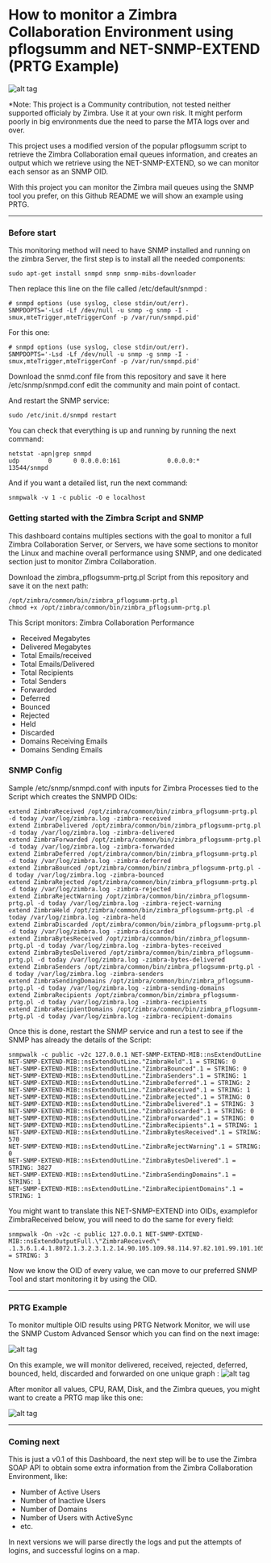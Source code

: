 How to monitor a Zimbra Collaboration Environment using pflogsumm and NET-SNMP-EXTEND (PRTG Example)
===================

![alt tag](https://www.jorgedelacruz.es/wp-content/uploads/2017/08/zimbra-prtg-snmp-018.png)

*Note: This project is a Community contribution, not tested neither supported officialy by Zimbra. Use it at your own risk. It might perform poorly in big environments due the need to parse the MTA logs over and over.

This project uses a modified version of the popular pflogsumm script to retrieve the Zimbra Collaboration email queues information, and creates an output which we retrieve using the NET-SNMP-EXTEND, so we can monitor each sensor as an SNMP OID.

With this project you can monitor the Zimbra mail queues using the SNMP tool you prefer, on this Github README we will show an example using PRTG.

----------

### Before start
This monitoring method will need to have SNMP installed and running on the zimbra Server, the first step is to install all the needed components:
```
sudo apt-get install snmpd snmp snmp-mibs-downloader
```

Then replace this line on the file called /etc/default/snmpd :
```
# snmpd options (use syslog, close stdin/out/err).
SNMPDOPTS='-Lsd -Lf /dev/null -u snmp -g snmp -I -smux,mteTrigger,mteTriggerConf -p /var/run/snmpd.pid'
```

For this one:
```
# snmpd options (use syslog, close stdin/out/err).
SNMPDOPTS='-Lsd -Lf /dev/null -u snmp -g snmp -I -smux,mteTrigger,mteTriggerConf -p /var/run/snmpd.pid'
```

Download the snmd.conf file from this repository and save it here /etc/snmp/snmpd.conf edit the community and main point of contact.

And restart the SNMP service:
```
sudo /etc/init.d/snmpd restart
```

You can check that everything is up and running by running the next command:
```
netstat -apn|grep snmpd
udp        0      0 0.0.0.0:161             0.0.0.0:*                           13544/snmpd
```

And if you want a detailed list, run the next command:
```
snmpwalk -v 1 -c public -O e localhost
```

### Getting started with the Zimbra Script and SNMP
This dashboard contains multiples sections with the goal to monitor a full Zimbra Collaboration Server, or Servers, we have some sections to monitor the Linux and machine overall performance using SNMP, and one dedicated section just to monitor Zimbra Collaboration.

Download the zimbra_pflogsumm-prtg.pl Script from this repository and save it on the next path: 
```
/opt/zimbra/common/bin/zimbra_pflogsumm-prtg.pl
chmod +x /opt/zimbra/common/bin/zimbra_pflogsumm-prtg.pl
```
This Script monitors:
Zimbra Collaboration Performance
* Received Megabytes
* Delivered Megabytes
* Total Emails/received
* Total Emails/Delivered
* Total Recipients
* Total Senders
* Forwarded
* Deferred
* Bounced
* Rejected
* Held
* Discarded
* Domains Receiving Emails
* Domains Sending Emails

### SNMP Config

Sample /etc/snmp/snmpd.conf with inputs for Zimbra Processes tied to the Script which creates the SNMPD OIDs:

```
extend ZimbraReceived /opt/zimbra/common/bin/zimbra_pflogsumm-prtg.pl -d today /var/log/zimbra.log -zimbra-received
extend ZimbraDelivered /opt/zimbra/common/bin/zimbra_pflogsumm-prtg.pl -d today /var/log/zimbra.log -zimbra-delivered
extend ZimbraForwarded /opt/zimbra/common/bin/zimbra_pflogsumm-prtg.pl -d today /var/log/zimbra.log -zimbra-forwarded
extend ZimbraDeferred /opt/zimbra/common/bin/zimbra_pflogsumm-prtg.pl -d today /var/log/zimbra.log -zimbra-deferred
extend ZimbraBounced /opt/zimbra/common/bin/zimbra_pflogsumm-prtg.pl -d today /var/log/zimbra.log -zimbra-bounced
extend ZimbraRejected /opt/zimbra/common/bin/zimbra_pflogsumm-prtg.pl -d today /var/log/zimbra.log -zimbra-rejected
extend ZimbraRejectWarning /opt/zimbra/common/bin/zimbra_pflogsumm-prtg.pl -d today /var/log/zimbra.log -zimbra-reject-warning
extend ZimbraHeld /opt/zimbra/common/bin/zimbra_pflogsumm-prtg.pl -d today /var/log/zimbra.log -zimbra-held
extend ZimbraDiscarded /opt/zimbra/common/bin/zimbra_pflogsumm-prtg.pl -d today /var/log/zimbra.log -zimbra-discarded
extend ZimbraBytesReceived /opt/zimbra/common/bin/zimbra_pflogsumm-prtg.pl -d today /var/log/zimbra.log -zimbra-bytes-received
extend ZimbraBytesDelivered /opt/zimbra/common/bin/zimbra_pflogsumm-prtg.pl -d today /var/log/zimbra.log -zimbra-bytes-delivered
extend ZimbraSenders /opt/zimbra/common/bin/zimbra_pflogsumm-prtg.pl -d today /var/log/zimbra.log -zimbra-senders
extend ZimbraSendingDomains /opt/zimbra/common/bin/zimbra_pflogsumm-prtg.pl -d today /var/log/zimbra.log -zimbra-sending-domains
extend ZimbraRecipients /opt/zimbra/common/bin/zimbra_pflogsumm-prtg.pl -d today /var/log/zimbra.log -zimbra-recipients
extend ZimbraRecipientDomains /opt/zimbra/common/bin/zimbra_pflogsumm-prtg.pl -d today /var/log/zimbra.log -zimbra-recipient-domains
```

Once this is done, restart the SNMP service and run a test to see if the SNMP has already the details of the Script:

```
snmpwalk -c public -v2c 127.0.0.1 NET-SNMP-EXTEND-MIB::nsExtendOutLine
NET-SNMP-EXTEND-MIB::nsExtendOutLine."ZimbraHeld".1 = STRING: 0
NET-SNMP-EXTEND-MIB::nsExtendOutLine."ZimbraBounced".1 = STRING: 0
NET-SNMP-EXTEND-MIB::nsExtendOutLine."ZimbraSenders".1 = STRING: 1
NET-SNMP-EXTEND-MIB::nsExtendOutLine."ZimbraDeferred".1 = STRING: 2
NET-SNMP-EXTEND-MIB::nsExtendOutLine."ZimbraReceived".1 = STRING: 1
NET-SNMP-EXTEND-MIB::nsExtendOutLine."ZimbraRejected".1 = STRING: 0
NET-SNMP-EXTEND-MIB::nsExtendOutLine."ZimbraDelivered".1 = STRING: 3
NET-SNMP-EXTEND-MIB::nsExtendOutLine."ZimbraDiscarded".1 = STRING: 0
NET-SNMP-EXTEND-MIB::nsExtendOutLine."ZimbraForwarded".1 = STRING: 0
NET-SNMP-EXTEND-MIB::nsExtendOutLine."ZimbraRecipients".1 = STRING: 1
NET-SNMP-EXTEND-MIB::nsExtendOutLine."ZimbraBytesReceived".1 = STRING: 570
NET-SNMP-EXTEND-MIB::nsExtendOutLine."ZimbraRejectWarning".1 = STRING: 0
NET-SNMP-EXTEND-MIB::nsExtendOutLine."ZimbraBytesDelivered".1 = STRING: 3827
NET-SNMP-EXTEND-MIB::nsExtendOutLine."ZimbraSendingDomains".1 = STRING: 1
NET-SNMP-EXTEND-MIB::nsExtendOutLine."ZimbraRecipientDomains".1 = STRING: 1
```

You might want to translate this NET-SNMP-EXTEND into OIDs, examplefor ZimbraReceived below, you will need to do the same for every field:

```
snmpwalk -On -v2c -c public 127.0.0.1 NET-SNMP-EXTEND-MIB::nsExtendOutputFull.\"ZimbraReceived\"
.1.3.6.1.4.1.8072.1.3.2.3.1.2.14.90.105.109.98.114.97.82.101.99.101.105.118.101.100 = STRING: 3
```

Now we know the OID of every value, we can move to our preferred SNMP Tool and start monitoring it by using the OID.

----------

### PRTG Example
To monitor multiple OID results using PRTG Network Monitor, we will use the SNMP Custom Advanced Sensor which you can find on the next image:

![alt tag](https://www.jorgedelacruz.es/wp-content/uploads/2017/08/zimbra-prtg-snmp-011.png)

On this example, we will monitor delivered, received, rejected, deferred, bounced, held, discarded and forwarded on one unique graph :
![alt tag](https://www.jorgedelacruz.es/wp-content/uploads/2017/08/zimbra-prtg-snmp-012.png)

After monitor all values, CPU, RAM, Disk, and the Zimbra queues, you might want to create a PRTG map like this one:

![alt tag](https://www.jorgedelacruz.es/wp-content/uploads/2017/08/zimbra-prtg-snmp-018.png)

----------

### Coming next
This is just a v0.1 of this Dashboard, the next step will be to use the Zimbra SOAP API to obtain some extra information from the Zimbra Collaboration Environment, like:
* Number of Active Users
* Number of Inactive Users
* Number of Domains
* Number of Users with ActiveSync
* etc.

In next versions we will parse directly the logs and put the attempts of logins, and successful logins on a map.